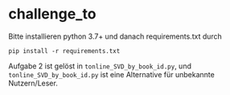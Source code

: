 # challenge_to

Bitte installieren python 3.7+ und danach requirements.txt durch

`pip install -r requirements.txt`

Aufgabe 2 ist gelöst in `tonline_SVD_by_book_id.py`, und `tonline_SVD_by_book_id.py` ist eine Alternative für unbekannte Nutzern/Leser.
